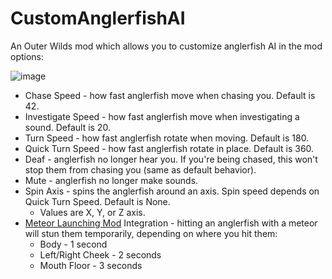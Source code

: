 # CustomAnglerfishAI

An Outer Wilds mod which allows you to customize anglerfish AI in the mod options:

![image](https://user-images.githubusercontent.com/70867864/227690305-8f398cbe-a328-4a85-8d04-c86dc16e8e33.png)

* Chase Speed - how fast anglerfish move when chasing you. Default is 42.
* Investigate Speed - how fast anglerfish move when investigating a sound. Default is 20.
* Turn Speed - how fast anglerfish rotate when moving. Default is 180.
* Quick Turn Speed - how fast anglerfish rotate in place. Default is 360.
* Deaf - anglerfish no longer hear you. If you're being chased, this won't stop them from chasing you (same as default behavior).
* Mute - anglerfish no longer make sounds.
* Spin Axis - spins the anglerfish around an axis. Spin speed depends on Quick Turn Speed. Default is None.
  * Values are X, Y, or Z axis.
* [Meteor Launching Mod](https://outerwildsmods.com/mods/meteorlaunching/) Integration - hitting an anglerfish with a meteor will stun them temporarily, depending on where you hit them:
  * Body - 1 second
  * Left/Right Cheek - 2 seconds
  * Mouth Floor - 3 seconds